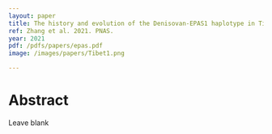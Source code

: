 ```yaml
---
layout: paper
title: The history and evolution of the Denisovan-EPAS1 haplotype in Tibetans
ref: Zhang et al. 2021. PNAS.
year: 2021
pdf: /pdfs/papers/epas.pdf
image: /images/papers/Tibet1.png

---
```


# Abstract

Leave blank